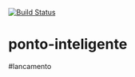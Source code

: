 [![Build Status](https://travis-ci.org/andersonluizpereira/ponto-inteligente.svg?branch=master)](https://travis-ci.org/andersonluizpereira/ponto-inteligente)

# ponto-inteligente
#lancamento

